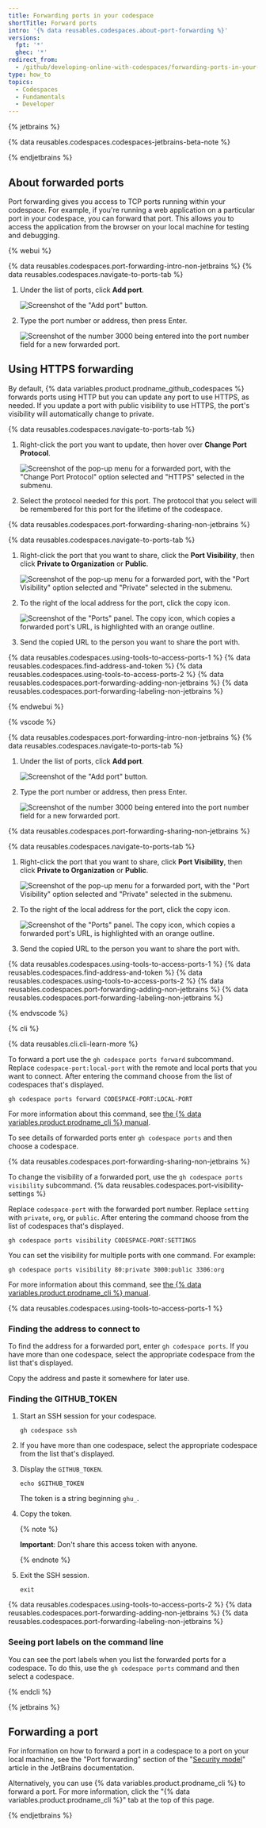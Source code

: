 ```yaml
---
title: Forwarding ports in your codespace
shortTitle: Forward ports
intro: '{% data reusables.codespaces.about-port-forwarding %}'
versions:
  fpt: '*'
  ghec: '*'
redirect_from:
  - /github/developing-online-with-codespaces/forwarding-ports-in-your-codespace
type: how_to
topics:
  - Codespaces
  - Fundamentals
  - Developer
---
```


{% jetbrains %}

{% data reusables.codespaces.codespaces-jetbrains-beta-note %}

{% endjetbrains %}

## About forwarded ports

Port forwarding gives you access to TCP ports running within your codespace. For example, if you're running a web application on a particular port in your codespace, you can forward that port. This allows you to access the application from the browser on your local machine for testing and debugging.

{% webui %}

{% data reusables.codespaces.port-forwarding-intro-non-jetbrains %}
{% data reusables.codespaces.navigate-to-ports-tab %}
1. Under the list of ports, click **Add port**.

   ![Screenshot of the "Add port" button.](/assets/images/help/codespaces/add-port-button.png)

1. Type the port number or address, then press Enter.

   ![Screenshot of the number 3000 being entered into the port number field for a new forwarded port.](/assets/images/help/codespaces/port-number-text-box.png)

## Using HTTPS forwarding

By default, {% data variables.product.prodname_github_codespaces %} forwards ports using HTTP but you can update any port to use HTTPS, as needed. If you update a port with public visibility to use HTTPS, the port's visibility will automatically change to private.

{% data reusables.codespaces.navigate-to-ports-tab %}
1. Right-click the port you want to update, then hover over **Change Port Protocol**.

   ![Screenshot of the pop-up menu for a forwarded port, with the "Change Port Protocol" option selected and "HTTPS" selected in the submenu.](/assets/images/help/codespaces/update-port-protocol.png)

1. Select the protocol needed for this port. The protocol that you select will be remembered for this port for the lifetime of the codespace.

{% data reusables.codespaces.port-forwarding-sharing-non-jetbrains %}

{% data reusables.codespaces.navigate-to-ports-tab %}
1. Right-click the port that you want to share, click the **Port Visibility**, then click **Private to Organization** or **Public**.

   ![Screenshot of the pop-up menu for a forwarded port, with the "Port Visibility" option selected and "Private" selected in the submenu.](/assets/images/help/codespaces/make-public-option.png)

1. To the right of the local address for the port, click the copy icon.

   ![Screenshot of the "Ports" panel. The copy icon, which copies a forwarded port's URL, is highlighted with an orange outline.](/assets/images/help/codespaces/copy-icon-port-url.png)

1. Send the copied URL to the person you want to share the port with.

{% data reusables.codespaces.using-tools-to-access-ports-1 %}
{% data reusables.codespaces.find-address-and-token %}
{% data reusables.codespaces.using-tools-to-access-ports-2 %}
{% data reusables.codespaces.port-forwarding-adding-non-jetbrains %}
{% data reusables.codespaces.port-forwarding-labeling-non-jetbrains %}

{% endwebui %}

{% vscode %}

{% data reusables.codespaces.port-forwarding-intro-non-jetbrains %}
{% data reusables.codespaces.navigate-to-ports-tab %}
1. Under the list of ports, click **Add port**.

   ![Screenshot of the "Add port" button.](/assets/images/help/codespaces/add-port-button.png)

1. Type the port number or address, then press Enter.

   ![Screenshot of the number 3000 being entered into the port number field for a new forwarded port.](/assets/images/help/codespaces/port-number-text-box.png)

{% data reusables.codespaces.port-forwarding-sharing-non-jetbrains %}

{% data reusables.codespaces.navigate-to-ports-tab %}

1. Right-click the port that you want to share, click **Port Visibility**, then click **Private to Organization** or **Public**.

   ![Screenshot of the pop-up menu for a forwarded port, with the "Port Visibility" option selected and "Private" selected in the submenu.](/assets/images/help/codespaces/make-public-option.png)

1. To the right of the local address for the port, click the copy icon.

   ![Screenshot of the "Ports" panel. The copy icon, which copies a forwarded port's URL, is highlighted with an orange outline.](/assets/images/help/codespaces/copy-icon-port-url.png)

1. Send the copied URL to the person you want to share the port with.

{% data reusables.codespaces.using-tools-to-access-ports-1 %}
{% data reusables.codespaces.find-address-and-token %}
{% data reusables.codespaces.using-tools-to-access-ports-2 %}
{% data reusables.codespaces.port-forwarding-adding-non-jetbrains %}
{% data reusables.codespaces.port-forwarding-labeling-non-jetbrains %}

{% endvscode %}

{% cli %}

{% data reusables.cli.cli-learn-more %}

To forward a port use the `gh codespace ports forward` subcommand. Replace `codespace-port:local-port` with the remote and local ports that you want to connect. After entering the command choose from the list of codespaces that's displayed.

```shell
gh codespace ports forward CODESPACE-PORT:LOCAL-PORT
```

For more information about this command, see [the {% data variables.product.prodname_cli %} manual](https://cli.github.com/manual/gh_codespace_ports_forward).

To see details of forwarded ports enter `gh codespace ports` and then choose a codespace.

{% data reusables.codespaces.port-forwarding-sharing-non-jetbrains %}

To change the visibility of a forwarded port, use the `gh codespace ports visibility` subcommand. {% data reusables.codespaces.port-visibility-settings %}

Replace `codespace-port` with the forwarded port number. Replace `setting` with `private`, `org`, or `public`. After entering the command choose from the list of codespaces that's displayed.

```shell
gh codespace ports visibility CODESPACE-PORT:SETTINGS
```

You can set the visibility for multiple ports with one command. For example:

```shell
gh codespace ports visibility 80:private 3000:public 3306:org
```

For more information about this command, see [the {% data variables.product.prodname_cli %} manual](https://cli.github.com/manual/gh_codespace_ports_visibility).

{% data reusables.codespaces.using-tools-to-access-ports-1 %}

### Finding the address to connect to

To find the address for a forwarded port, enter `gh codespace ports`. If you have more than one codespace, select the appropriate codespace from the list that's displayed.

Copy the address and paste it somewhere for later use.

### Finding the GITHUB_TOKEN

1. Start an SSH session for your codespace.

   ```
   gh codespace ssh
   ```

1. If you have more than one codespace, select the appropriate codespace from the list that's displayed.
1. Display the `GITHUB_TOKEN`.

   ```
   echo $GITHUB_TOKEN
   ```

   The token is a string beginning `ghu_`.

1. Copy the token.

   {% note %}

   **Important**: Don't share this access token with anyone.

   {% endnote %}

1. Exit the SSH session.

   ```
   exit
   ```

{% data reusables.codespaces.using-tools-to-access-ports-2 %}
{% data reusables.codespaces.port-forwarding-adding-non-jetbrains %}
{% data reusables.codespaces.port-forwarding-labeling-non-jetbrains %}

### Seeing port labels on the command line

You can see the port labels when you list the forwarded ports for a codespace. To do this, use the `gh codespace ports` command and then select a codespace.

{% endcli %}

{% jetbrains %}

## Forwarding a port

For information on how to forward a port in a codespace to a port on your local machine, see the "Port forwarding" section of the "[Security model](https://www.jetbrains.com/help/idea/security-model.html#port_forwarding)" article in the JetBrains documentation.

Alternatively, you can use {% data variables.product.prodname_cli %} to forward a port. For more information, click the "{% data variables.product.prodname_cli %}" tab at the top of this page.

{% endjetbrains %}
